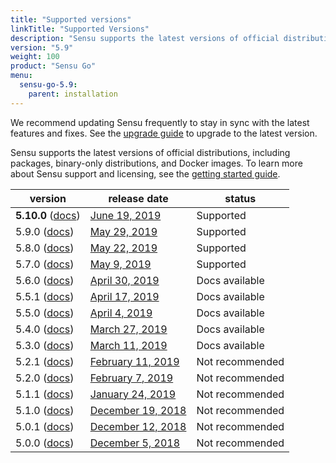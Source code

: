 ```yaml
---
title: "Supported versions"
linkTitle: "Supported Versions"
description: "Sensu supports the latest versions of official distributions, including packages, binary-only distributions, and Docker images. Read the doc to learn about supported versions of Sensu."
version: "5.9"
weight: 100
product: "Sensu Go"
menu:
  sensu-go-5.9:
    parent: installation
---
```


We recommend updating Sensu frequently to stay in sync with the latest features and fixes.
See the [upgrade guide](/sensu-go/latest/installation/upgrade) to upgrade to the latest version.

Sensu supports the latest versions of official distributions, including packages, binary-only distributions, and Docker images.
To learn more about Sensu support and licensing, see the [getting started guide](../../getting-started/enterprise).

| version                     | release date     | status    |
| --------------------------- | ---------------- | --------- |
**5.10.0** ([docs](/sensu-go/5.10)) | [June 19, 2019](/sensu-go/5.10/release-notes/#5-10-0-release-notes) | Supported
5.9.0 ([docs](/sensu-go/5.9)) | [May 29, 2019](/sensu-go/5.9/release-notes/#5-9-0-release-notes) | Supported
5.8.0 ([docs](/sensu-go/5.8)) | [May 22, 2019](/sensu-go/5.8/release-notes/#5-8-0-release-notes)   | Supported
5.7.0 ([docs](/sensu-go/5.7)) | [May 9, 2019](/sensu-go/5.7/release-notes/#5-7-0-release-notes)   | Supported
5.6.0 ([docs](/sensu-go/5.6)) | [April 30, 2019](/sensu-go/5.6/release-notes/#5-6-0-release-notes)    | Docs available
5.5.1 ([docs](/sensu-go/5.5)) | [April 17, 2019](/sensu-go/5.5/release-notes/#5-5-1-release-notes)    | Docs available
5.5.0 ([docs](/sensu-go/5.5)) | [April 4, 2019](/sensu-go/5.5/release-notes/#5-5-0-release-notes)     | Docs available
5.4.0 ([docs](/sensu-go/5.4)) | [March 27, 2019](/sensu-go/5.4/release-notes/#5-4-0-release-notes)    | Docs available
5.3.0 ([docs](/sensu-go/5.3)) | [March 11, 2019](/sensu-go/5.3/release-notes/#5-3-0-release-notes)    | Docs available
5.2.1 ([docs](/sensu-go/5.2)) | [February 11, 2019](/sensu-go/5.2/release-notes/#5-2-1-release-notes) | Not recommended
5.2.0 ([docs](/sensu-go/5.2)) | [February 7, 2019](/sensu-go/5.2/release-notes/#5-2-0-release-notes)  | Not recommended
5.1.1 ([docs](/sensu-go/5.1)) | [January 24, 2019](/sensu-go/5.1/release-notes/#5-1-1-release-notes)  | Not recommended
5.1.0 ([docs](/sensu-go/5.1)) | [December 19, 2018](/sensu-go/5.1/release-notes/#5-1-0-release-notes) | Not recommended 
5.0.1 ([docs](/sensu-go/5.0)) | [December 12, 2018](/sensu-go/5.0/release-notes/#5-0-1-release-notes) | Not recommended
5.0.0 ([docs](/sensu-go/5.0)) | [December 5, 2018](/sensu-go/5.0/release-notes/#5-0-0-release-notes)  | Not recommended
